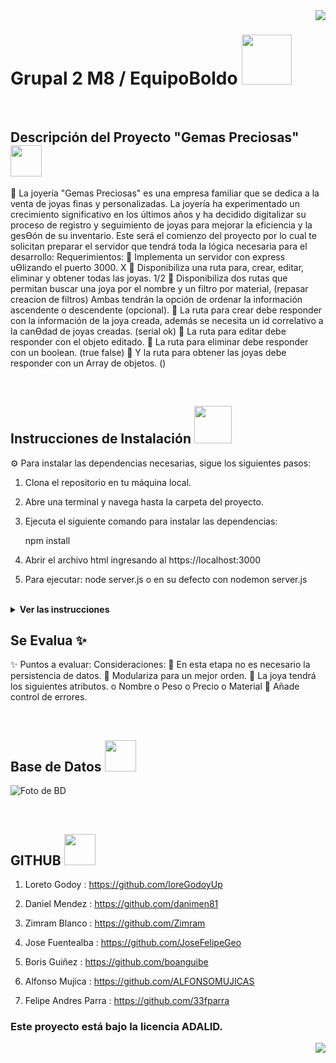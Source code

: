 <img src="public/images/boldoMedio.png" align="right" />
 <h1 align= left ><b>Grupal 2 M8 / EquipoBoldo</b> <img src = "https://media.giphy.com/media/gF2m2JOyGReppog8hU/giphy.gif" width = 80px></h1>

<br>

<h2><b>Descripción del Proyecto "Gemas Preciosas"</b> <img src ="https://media.giphy.com/media/RIGGWvHpHhtQqJN8Hx/giphy.gif" width = 50px></h2>

📝 La joyería "Gemas Preciosas" es una empresa familiar que se dedica a la venta de joyas finas y personalizadas. La joyería ha experimentado un crecimiento significativo en los últimos años y ha decidido digitalizar su proceso de registro y seguimiento de joyas para mejorar la eficiencia y la gesƟón de su inventario. Este será el comienzo del proyecto por lo cual te solicitan preparar el servidor que tendrá toda la lógica necesaria para el desarrollo:
Requerimientos: 
 Implementa un servidor con express uƟlizando el puerto 3000. X
 Disponibiliza una ruta para, crear, editar, eliminar y obtener todas las joyas.  1/2
 Disponibiliza dos rutas que permitan buscar una joya por el nombre y un filtro por material, (repasar creacion de filtros)
Ambas tendrán la opción de ordenar la información ascendente o descendente (opcional). 
 La ruta para crear debe responder con la información de la joya creada, además se necesita un id correlativo a la canƟdad de joyas creadas. (serial ok)
 La ruta para editar debe responder con el objeto editado. 
 La ruta para eliminar debe responder con un boolean. (true false)
 Y la ruta para obtener las joyas debe responder con un Array de objetos. ()


<br>

<h2><b>Instrucciones de Instalación</b> <img src = "https://media.giphy.com/media/3WZJkScSyfYVl7mGLd/giphy.gif" width = 60px></h2> 

⚙️ Para instalar las dependencias necesarias, sigue los siguientes pasos:

1. Clona el repositorio en tu máquina local.
2. Abre una terminal y navega hasta la carpeta del proyecto.
3. Ejecuta el siguiente comando para instalar las dependencias:

   npm install

4. Abrir el archivo html ingresando al https://localhost:3000
5. Para ejecutar: node server.js o en su defecto con nodemon server.js


<br>

<details> <img src = "https://media.giphy.com/media/v1.Y2lkPTc5MGI3NjExcTFtdWgyMmFrcHd4NjhuZWJ4aDJpcTlkbWlyNGQ4dDJwa2ZwZmptcSZlcD12MV9pbnRlcm5hbF9naWZfYnlfaWQmY3Q9cw/B4AgroOi1LkdPxMllY/giphy.gif" width = 50px> <summary><b>Ver las instrucciones</b></summary> 


1. Instalar las dependencias:

   ```sh
   npm install
   ```

2. En el caso de no poder instalar las dependencias:

   ```sh
   npm install --force
   ```

3. Las librerias que estamos ocupando `package.json`:

    ````sh
    ... 
    "name": "helpers",
    "version": "1.0.0",
    "description": "",
    "main": "index.js",
    + "type": "module",
    "scripts": {
    "test": "echo \"Error: no test specified\" && exit 1"
    },
    "author": "",
    "license": "ISC",
    "dependencies": {
    "esm": "^3.2.25",
    "express": "^4.18.2",
    "fs": "^0.0.1-security",
    "node-fetch": "^3.3.2",
    "pg": "^8.11.2",
    "sequelize": "^6.32.1",
    "uuid": "^9.0.0"
    }
    ````

 
</details>

## Se Evalua :sparkles:

✨ Puntos a evaluar:
Consideraciones: 
 En esta etapa no es necesario la persistencia de datos. 
 Modulariza para un mejor orden. 
 La joya tendrá los siguientes atributos.
o Nombre
o Peso
o Precio
o Material 
 Añade control de errores.


<br>

<h2><b>Base de Datos</b> <img src ="https://media.giphy.com/media/EK5nB6wQKKN86j7GWx/giphy.gif" width = 50px></h2>

![Foto de BD]()

<br>

<h2><b>GITHUB</b> <img src ="https://media.giphy.com/media/WZAQgT7E0NBfYnvL1C/giphy.gif" width = 50px></h2>

1. Loreto Godoy : https://github.com/loreGodoyUp

2. Daniel Mendez : https://github.com/danimen81

3. Zimram Blanco : https://github.com/Zimram

4. Jose Fuentealba : https://github.com/JoseFelipeGeo

5. Boris Guiñez : https://github.com/boanguibe

6. Alfonso Mujica : https://github.com/ALFONSOMUJICAS

7. Felipe Andres Parra : https://github.com/33fparra


### Este proyecto está bajo la licencia ADALID.
<img src="public/images/boldoMedio.png" align="right" />

